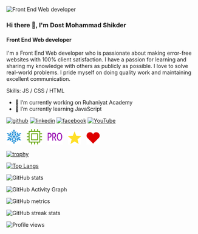 ![Front End Web developer](https://www.facebook.com/photo/?fbid=960452124872250&set=a.108316140085857)
### Hi there 👋, I'm Dost Mohammad Shikder
#### Front End Web developer


I'm a Front End Web developer who is passionate about making error-free websites with 100% client satisfaction. I have a passion for learning and sharing my knowledge with others as publicly as possible. I love to solve real-world problems. I pride myself on doing quality work and maintaining excellent communication. 

Skills: JS / CSS / HTML

- 🔭 I’m currently working on Ruhaniyat Academy 
- 🌱 I’m currently learning JavaScript 


[<img src='https://cdn.jsdelivr.net/npm/simple-icons@3.0.1/icons/github.svg' alt='github' height='40'>](https://github.com/dmshikder)  [<img src='https://cdn.jsdelivr.net/npm/simple-icons@3.0.1/icons/linkedin.svg' alt='linkedin' height='40'>](https://www.linkedin.com/in/dmshikder/)  [<img src='https://cdn.jsdelivr.net/npm/simple-icons@3.0.1/icons/facebook.svg' alt='facebook' height='40'>](https://www.facebook.com/dmshikder21)  [<img src='https://cdn.jsdelivr.net/npm/simple-icons@3.0.1/icons/youtube.svg' alt='YouTube' height='40'>](https://www.youtube.com/channel/dostmohammadshikder)  

<a href='https://archiveprogram.github.com/'><img src='https://raw.githubusercontent.com/acervenky/animated-github-badges/master/assets/acbadge.gif' width='40' height='40'></a> <a href='https://docs.github.com/en/developers'><img src='https://raw.githubusercontent.com/acervenky/animated-github-badges/master/assets/devbadge.gif' width='40' height='40'></a> <a href='https://github.com/pricing'><img src='https://raw.githubusercontent.com/acervenky/animated-github-badges/master/assets/pro.gif' width='40' height='40'></a> <a href='https://stars.github.com/'><img src='https://raw.githubusercontent.com/acervenky/animated-github-badges/master/assets/starbadge.gif' width='35' height='35'></a> <a href='https://docs.github.com/en/github/supporting-the-open-source-community-with-github-sponsors'><img src='https://raw.githubusercontent.com/acervenky/animated-github-badges/master/assets/sponsorbadge.gif' width='35' height='35'></a> 

[![trophy](https://github-profile-trophy.vercel.app/?username=dmshikder)](https://github.com/ryo-ma/github-profile-trophy)

[![Top Langs](https://github-readme-stats.vercel.app/api/top-langs/?username=dmshikder)](https://github.com/anuraghazra/github-readme-stats)

![GitHub stats](https://github-readme-stats.vercel.app/api?username=dmshikder&show_icons=true)  

![GitHub Activity Graph](https://activity-graph.herokuapp.com/graph?username=dmshikder)  

![GitHub metrics](https://metrics.lecoq.io/dmshikder)  

![GitHub streak stats](https://github-readme-streak-stats.herokuapp.com/?user=dmshikder)  

![Profile views](https://gpvc.arturio.dev/dmshikder)  
